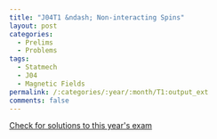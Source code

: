 ```yaml
---
title: "J04T1 &ndash; Non-interacting Spins"
layout: post
categories:
  - Prelims
  - Problems
tags:
  - Statmech
  - J04
  - Magnetic Fields
permalink: /:categories/:year/:month/T1:output_ext
comments: false
---
```

<object data="2004J1T.pdf" type="application/pdf" width="100%" height="500"></object>
<div class="message"><a href='https://princetonprelim.com/prelim/12/'>Check for solutions to this year's exam</a></div>